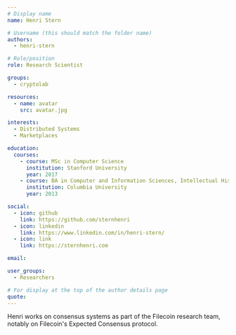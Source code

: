 ```yaml
---
# Display name
name: Henri Stern

# Username (this should match the folder name)
authors:
  - henri-stern

# Role/position
role: Research Scientist

groups:
  - cryptolab

resources:
  - name: avatar
    src: avatar.jpg

interests:
  - Distributed Systems
  - Marketplaces

education:
  courses:
    - course: MSc in Computer Science
      institution: Stanford University
      year: 2017
    - course: BA in Computer and Information Sciences, Intellectual History
      institution: Columbia University
      year: 2013

social:
  - icon: github
    link: https://github.com/sternhenri
  - icon: linkedin
    link: https://www.linkedin.com/in/henri-stern/
  - icon: link
    link: https://sternhenri.com

email:

user_groups:
  - Researchers

# For display at the top of the author details page
quote:
---
```


Henri works on consensus systems as part of the Filecoin research team, notably on Filecoin's Expected Consensus protocol.
